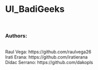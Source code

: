 # UI_BadiGeeks
<br>
<h3>Authors: </h3><br>
Raul Vega: https://github.com/raulvega26 <br>
Irati Erana: https://github.com/iratierana <br>
Dídac Serrano: https://github.com/dakopls <br>

